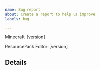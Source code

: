 ```yaml
---
name: Bug report
about: Create a report to help us improve
labels: bug

---
```


Minecraft: [version]

ResourcePack Editor: [version]

## Details
<!--
Detail what happens here, and why or how it should or should not happen.
-->
